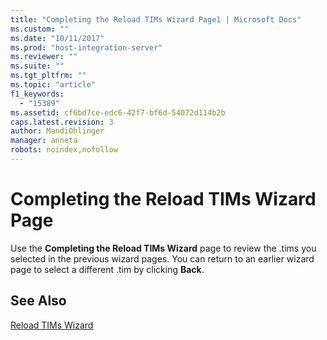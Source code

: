 ```yaml
---
title: "Completing the Reload TIMs Wizard Page1 | Microsoft Docs"
ms.custom: ""
ms.date: "10/11/2017"
ms.prod: "host-integration-server"
ms.reviewer: ""
ms.suite: ""
ms.tgt_pltfrm: ""
ms.topic: "article"
f1_keywords: 
  - "15389"
ms.assetid: cf6bd7ce-edc6-42f7-bf6d-54072d114b2b
caps.latest.revision: 3
author: MandiOhlinger
manager: anneta
robots: noindex,nofollow
---
```

# Completing the Reload TIMs Wizard Page
Use the **Completing the Reload TIMs Wizard** page to review the .tims you selected in the previous wizard pages. You can return to an earlier wizard page to select a different .tim by clicking **Back**.  
  
## See Also  
 [Reload TIMs Wizard](../core/reload-tims-wizard.md)